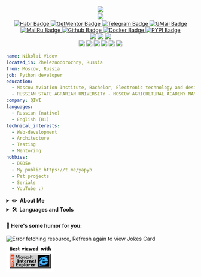 <img src="https://komarev.com/ghpvc/?username=Niccolum&style=flat&color=blue" alt="" align="right"/><br/>
<div id="header" align="center">
  <div><a href="https://github.com/PiyushSuthar/github-readme-quotes"><img src="https://quotes-github-readme.vercel.app/api?type=horizontal&theme=light"/></a></div>
  <div><a href="https://git.io/typing-svg">
    <img src="https://readme-typing-svg.herokuapp.com/?lines=Hello,+World!+👋;&center=true&vCenter=true&size=40&color=3F57D2">
  </a></div>
  
  <div id="badges">
    <a href="https://habr.com/ru/users/Niccolum/">
      <img src="https://img.shields.io/badge/-habr-79a1b6?logo=Habr&style=for-the-badge&logoColor=white" alt="Habr Badge"/>
    </a>
    <a href="https://getmentor.dev/mentor/nikolay-vidov-327">
      <img src="https://img.shields.io/static/v1?label=get&message=mentor&colorA=0e1c35&style=for-the-badge&colorB=ff7946" alt="GetMentor Badge"/>
    </a>
    <a href="https://t.me/Niccolum">
      <img src="https://img.shields.io/badge/-telegram-white?logo=Telegram&style=for-the-badge&logoColor=blue" alt="Telegram Badge"/>
    </a>
    <a href="mailto:lastsal93@gmail.com">
      <img src="https://img.shields.io/badge/-lastsal93-white?style=for-the-badge&logo=Gmail&logoColor=c14438&link=mailto:lastsal93@gmail.com" alt="GMail Badge"/>
    </a>
    <a href="mailto:lastsal@mail.ru">
      <img src="https://img.shields.io/badge/-lastsal-white?style=for-the-badge&logo=maildotru&logoColor=005FF9&link=mailto:lastsal@mail.ru" alt="MailRu Badge"/>
    </a>
    <a href="https://github.com/Niccolum/">
      <img src="https://img.shields.io/badge/-Github-white?logo=Github&style=for-the-badge&logoColor=181717" alt="Github Badge"/>
    </a>
    <a href="https://hub.docker.com/u/niccolum">
      <img src="https://img.shields.io/badge/-Docker-white?logo=Docker&style=for-the-badge&logoColor=1372b3" alt="Docker Badge"/>
    </a>
    <a href="https://pypi.org/user/Niccolum/">
      <img src="https://img.shields.io/badge/-PyPI-ffffff?logo=PyPI&style=for-the-badge" alt="PYPI Badge"/>
    </a>
  </div>
  <div id="dnd-badges">
    <a href="#"><img src="https://img.shields.io/badge/race-human-lightgrey?style=for-the-badge" /></a>
    <a href="#"><img src="https://img.shields.io/badge/class-developer-lightgrey?style=for-the-badge" /></a>
    <a href="#"><img src="https://img.shields.io/badge/level-30-lightgrey?style=for-the-badge" /></a>
  </div>
  <div id="dnd-character-badges">
    <a href="#"><img src="https://img.shields.io/badge/Strength-8-red?style=for-the-badge" /></a>
    <a href="#"><img src="https://img.shields.io/badge/Dexterity-9-red?style=for-the-badge" /></a>
    <a href="#"><img src="https://img.shields.io/badge/Constitution-10-orange?style=for-the-badge" /></a>
    <a href="#"><img src="https://img.shields.io/badge/Intelligence-12-blue?style=for-the-badge" /></a>
    <a href="#"><img src="https://img.shields.io/badge/Wisdom-11-yellow?style=for-the-badge" /></a>
    <a href="#"><img src="https://img.shields.io/badge/Charisma-12-blue?style=for-the-badge" /></a>
  </div>
  
</div>

```yaml
name: Nikolai Vidov
located_in: Zheleznodorozhny, Russia
from: Moscow, Russia
job: Python developer
education:
  - Moscow Aviation Institute, Bachelor, Electronic technology and design  
  - RUSSIAN STATE AGRARIAN UNIVERSITY - MOSCOW AGRICULTURAL ACADEMY NAMED AFTER K. A. TIMIRYAZEV, Bachelor, Enterprise economics and management 
company: QIWI
languages:
  - Russian (native)
  - English (B1)
technical_interests: 
  - Web-development
  - Architecture
  - Testing
  - Mentoring
hobbies: 
  - D&D5e
  - My public https://t.me/yapyb
  - Pet projects
  - Serials
  - YouTube :)
```

<details>
  <summary><b>✏️&nbsp;&nbsp;About&nbsp;Me</b></summary>
  <br/>

  <div id="Resume-container">
    <table>
      <tr>
        <td id="resume-img" align="top"><img src='https://raw.githubusercontent.com/Niccolum/Niccolum/main/assets/Monkey_Kid_Coding.gif'/></td>
        <td id="resume" align="top">
          <p>I am a Python Developer with 5+ years of experience in developing enterprise applications and open-source software.</p>
          <p>- <a href="https://www.newinfosec.ru/">New Security Technologies</a> - I helped with the support and creation of realtime traffic audit applications for private and state corporations, 1,5+ years</p>
          <p>- <a href="https://www.epam-group.ru/">EPAM</a> - I worked with 3 project last 3+ year, where I was analytic, mentor, speaker, tester, devops, team lead and, of course, python developer.</p>
          <p>- <a href="https://qiwi.com/">QIWI</a> - I developed some services for internal use, including services with personal data with strong security by default. I am mentor, analytic, team lead, tester, DevOps, Python and sometimes frontend developer</p>
          <p>I also contribute to a lot of community open-source projects and libraries. Some of them - <a href="https://github.com/elastic/apm-agent-python">Elastic APM</a>, <a href="https://github.com/maximdanilchenko/aiohttp-apispec">aiohttp apispec</a>, <a href="https://github.com/tiangolo/fastapi">FastAPI</a>, <a href="https://github.com/encode/starlette">Starlette</a>, <a href="https://github.com/theskumar/python-dotenv">python-dotenv</a>, etc. I strongly believe that the true value of open-source is not just the code, it's the community around it.</p>
      </td>
    </tr>
  </table>
  <div align="center"><img src="https://github-readme-stats.vercel.app/api?username=Niccolum&show_icons=true&count_private=true" alt="Niccolum"/></div>
</details> 

<details>
  <summary><b>🛠️&nbsp;&nbsp;Languages&nbsp;and&nbsp;Tools</b></summary>
  <br/>
  
  ![Niccolum stats](https://github-readme-stats.vercel.app/api/top-langs?username=Niccolum&layout=compact)
  
  #### 👨‍💻 Programming languages
  
  <a href="#"><img src="https://img.shields.io/badge/python-★★★-edac12?labelColor=white&logo=Python&style=for-the-badge&logoColor=3776AB" alt="Python" /></a>
  <a href="#"><img src="https://img.shields.io/badge/bash-★★★-lightgrey?labelColor=white&logo=GNU Bash&style=for-the-badge&logoColor=black" alt="bash" /></a>
  <a href="#"><img src="https://img.shields.io/badge/javascript-★★☆-lightgrey?labelColor=F7DF1E&logo=JavaScript&style=for-the-badge&logoColor=black" alt="CSS" /></a>
  <a href="#"><img src="https://img.shields.io/badge/typescript-★☆☆-lightgrey?labelColor=3178c6&logo=TypeScript&style=for-the-badge&logoColor=white" alt="JS" /></a>

  #### 🎓 Technologies

  <a href="#"><img src="https://img.shields.io/badge/JWT-★★★-edac12?labelColor=white&logo=jsonwebtokens&style=for-the-badge&logoColor=black" alt="jsonwebtokens" /></a>
  <a href="#"><img src="https://img.shields.io/badge/OWASP-★★★-lightgrey?labelColor=white&logo=owasp&style=for-the-badge&logoColor=black" alt="owasp" /></a>
  <a href="#"><img src="https://img.shields.io/badge/SemVer-★★★-edac12?labelColor=white&logo=semver&style=for-the-badge&logoColor=3F4551" alt="semver" /></a>
  <a href="#"><img src="https://img.shields.io/badge/Read&nbsp;the&nbsp;Docs-★★★-edac12?labelColor=white&logo=readthedocs&style=for-the-badge&logoColor=8CA1AF" alt="readthedocs" /></a>
  
  <a href="#"><img src="https://img.shields.io/badge/Markdown-★★★-edac12?labelColor=white&logo=markdown&style=for-the-badge&logoColor=black" alt="markdown" /></a>
  <a href="#"><img src="https://img.shields.io/badge/Sphinx-★★★-lightgrey?labelColor=white&logo=sphinx&style=for-the-badge&logoColor=black" alt="sphinx" /></a>
  <a href="#"><img src="https://img.shields.io/badge/html5-★☆☆-lightgrey?labelColor=white&logo=HTML5&style=for-the-badge&logoColor=e54c21" alt="HTML" /></a>
  <a href="#"><img src="https://img.shields.io/badge/css3-★☆☆-lightgrey?labelColor=white&logo=CSS3&style=for-the-badge&logoColor=0d73b7" alt="CSS" /></a>
  <a href="#"><img src="https://img.shields.io/badge/Jinja-★★★-lightgrey?labelColor=white&logo=Jinja&style=for-the-badge&logoColor=black" alt="Jinja"/> </a>
  <a href="#"><img src="https://img.shields.io/badge/UML-★★★-lightgrey?labelColor=white&logo=uml&style=for-the-badge&logoColor=FABD14" alt="uml" /></a>
  
  <a href="#"><img src="https://img.shields.io/badge/TOML-★★★-lightgrey?labelColor=white&logo=toml&style=for-the-badge&logoColor=9C4121" alt="toml" /></a>
  <a href="#"><img src="https://img.shields.io/badge/YAML-★★★-edac12?labelColor=white&logo=yaml&style=for-the-badge&logoColor=CB171E" alt="yaml" /></a>
  
  #### 🧰 Frameworks and libraries
  
  <a href="#"><img src="https://img.shields.io/badge/flask-★★★-edac12?labelColor=white&logo=Flask&style=for-the-badge&logoColor=black" alt="flask" /></a>
  <a href="#"><img src="https://img.shields.io/badge/Django-★★★-edac12?labelColor=white&logo=Django&style=for-the-badge&logoColor=092E20" alt="django" /></a>
  <a href="#"><img src="https://img.shields.io/badge/aiohttp-★★★-edac12?labelColor=white&logo=AIOHTTP&style=for-the-badge&logoColor=285bb5" alt="aiohttp" /></a>
  <a href="#"><img src="https://img.shields.io/badge/FastAPI-★★★-edac12?labelColor=white&logo=FastAPI&style=for-the-badge&logoColor=009688" alt="fastapi" /></a>
  <a href="#"><img src="https://img.shields.io/badge/Sanic-★★★-lightgrey?labelColor=white&logo=sanic&style=for-the-badge&logoColor=FF0D68" alt="sanic" /></a>
  <a href="#"><img src="https://img.shields.io/badge/Vue-★☆☆-lightgrey?labelColor=white&logo=Vue.js&style=for-the-badge&logoColor=3fb984" alt="Vue" /></a>
  <a href="#"><img src="https://img.shields.io/badge/Apache&nbsp;Thrift-★★☆-lightgrey?labelColor=white&logo=apache&style=for-the-badge&logoColor=D22128" alt="thrift" /></a>
  
  <a href="#"><img src="https://img.shields.io/badge/Gunicorn-★★★-edac12?labelColor=white&logo=Gunicorn&style=for-the-badge&logoColor=499848" alt="Gunicorn" /></a>
  <a href="#"><img src="https://img.shields.io/badge/SQLAlchemy-★★★-edac12?labelColor=white&logo=Python&style=for-the-badge&logoColor=3776AB" alt="sqlalchemy" /></a>
  <a href="#"><img src="https://img.shields.io/badge/Celery-★★★-edac12?labelColor=white&logo=Celery&style=for-the-badge&logoColor=6b993f" alt="Celery"/> </a>
  
  <a href="#"><img src="https://img.shields.io/badge/Pandas-★★★-edac12?labelColor=white&logo=pandas&style=for-the-badge&logoColor=150458" alt="pandas" /></a>
  <a href="#"><img src="https://img.shields.io/badge/NumPy-★★☆-lightgrey?labelColor=white&logo=numpy&style=for-the-badge&logoColor=013243" alt="numpy" /></a>
  
  <a href="#"><img src="https://img.shields.io/badge/pytest-★★★-edac12?labelColor=white&logo=Pytest&style=for-the-badge&logoColor=blue" alt="pytest" /></a>
  <a href="#"><img src="https://img.shields.io/badge/Selenium-★★★-lightgrey?labelColor=white&logo=Selenium&style=for-the-badge&logoColor=00b500" alt="selenium"/> </a>
  <a href="#"><img src="https://img.shields.io/badge/Cookiecutter-★★★-lightgrey?labelColor=white&logo=Cookiecutter&style=for-the-badge&logoColor=d5ac00" alt="Cookiecutter"/> </a>
  <a href="#"><img src="https://img.shields.io/badge/pre&#8722;commit-★★★-edac12?labelColor=white&logo=pre-commit&style=for-the-badge&logoColor=fab040" alt="pre-commit" /></a>
  <a href="#"><img src="https://img.shields.io/badge/Ruff-★★★-edac12?labelColor=white&logo=ruff&style=for-the-badge&logoColor=FCC21B" alt="ruff" /></a>
  
  #### 🗄️ Databases and cloud hosting
  
  <a href="#"><img src="https://img.shields.io/badge/MongoDB-★★☆-lightgrey?labelColor=white&logo=MongoDB&style=for-the-badge&logoColor=148831" alt="mongodb" /></a>
  <a href="#"><img src="https://img.shields.io/badge/PostgreSQL-★★★-edac12?labelColor=white&logo=PostgreSQL&style=for-the-badge&logoColor=336791" alt="postgresql" /></a>
  <a href="#"><img src="https://img.shields.io/badge/Redis-★★★-lightgrey?labelColor=white&logo=Redis&style=for-the-badge&logoColor=d9281a" alt="redis"/></a>
  <a href="#"><img src="https://img.shields.io/badge/SQLite-★★★-edac12?labelColor=white&logo=SQLite&style=for-the-badge&logoColor=0681cd" alt="sqlite" /></a>

  <a href="#"><img src="https://img.shields.io/badge/Google&nbsp;cloud-★☆☆-lightgrey?labelColor=white&logo=Google Cloud&style=for-the-badge&logoColor=0886c0" alt="gcp"/></a>
  <a href="#"><img src="https://img.shields.io/badge/Amazon&nbsp;S3-★★☆-lightgrey?labelColor=569A31&logo=Amazon S3&style=for-the-badge&logoColor=white" alt="s3"/></a>
  <a href="#"><img src="https://img.shields.io/badge/Amazon&nbsp;Redshift-★☆☆-lightgrey?labelColor=white&logo=amazonredshift&style=for-the-badge&logoColor=eb653c" alt="amazonredshift"/></a>
  
  #### 💻 OS
  
  <a href="#"><img src="https://img.shields.io/badge/Windows-★★★-edac12?labelColor=white&logo=microsoft&style=for-the-badge&logoColor=0178d6" alt="microsoft"/></a>
  <a href="#"><img src="https://img.shields.io/badge/Linux-★★★-lightgrey?labelColor=white&logo=Linux&style=for-the-badge&logoColor=black" alt="linux"/></a>
  <a href="#"><img src="https://img.shields.io/badge/Debian-★★★-edac12?labelColor=white&logo=Debian&style=for-the-badge&logoColor=a9002c" alt="debian"/></a>
  <a href="#"><img src="https://img.shields.io/badge/Ubuntu-★★★-edac12?labelColor=white&logo=Ubuntu&style=for-the-badge&logoColor=E95420" alt="ubuntu"/></a>
  <a href="#"><img src="https://img.shields.io/badge/MacOS-★★★-edac12?labelColor=white&logo=MacOS&style=for-the-badge&logoColor=black" alt="macos"/></a>
  <a href="#"><img src="https://img.shields.io/badge/RaspberryPI-★★★-lightgrey?labelColor=white&logo=raspberrypi&style=for-the-badge&logoColor=A22846" alt="raspberrypi"/></a>
  
  #### ⏳ Git and DevOps tools
  
  <a href="#"><img src="https://img.shields.io/badge/Gerrit-★★☆-lightgrey?labelColor=white&logo=Gerrit&style=for-the-badge&logoColor=000081" alt="gerrit"/></a>
  <a href="#"><img src="https://img.shields.io/badge/Git-★★★-lightgrey?labelColor=white&logo=Git&style=for-the-badge&logoColor=F05032" alt="git"/></a>
  <a href="#"><img src="https://img.shields.io/badge/Github-★★★-edac12?labelColor=white&logo=Github&style=for-the-badge&logoColor=181717" alt="github"/></a>
  <a href="#"><img src="https://img.shields.io/badge/GitLab-★★☆-lightgrey?labelColor=white&logo=GitLab&style=for-the-badge&logoColor=white" alt="gitlab"/></a>
  <a href="#"><img src="https://img.shields.io/badge/Bitbucket-★★★-lightgrey?labelColor=white&logo=Bitbucket&style=for-the-badge&logoColor=0654d9" alt="Bitbucket"/></a>
  
  <a href="#"><img src="https://img.shields.io/badge/Github&nbsp;Actions-★★★-lightgrey?labelColor=white&logo=GitHub Actions&style=for-the-badge&logoColor=2088FF" alt="GitHub Actions"/></a>
  <a href="#"><img src="https://img.shields.io/badge/Jenkins-★★☆-lightgrey?labelColor=white&logo=Jenkins&style=for-the-badge&logoColor=black" alt="jenkins"/></a>
  <a href="#"><img src="https://img.shields.io/badge/TeamCity-★★☆-lightgrey?labelColor=white&logo=TeamCity&style=for-the-badge&logoColor=black" alt="teamcity"/></a>

  <a href="#"><img src="https://img.shields.io/badge/Consul-★☆☆-lightgrey?labelColor=white&logo=consul&style=for-the-badge&logoColor=F24C53" alt="consul"/></a>
  <a href="#"><img src="https://img.shields.io/badge/Kubernetes-★☆☆-lightgrey?labelColor=white&logo=Kubernetes&style=for-the-badge&logoColor=2f6ee6" alt="kubernetes"/></a>
  <a href="#"><img src="https://img.shields.io/badge/Grafana-★★☆-lightgrey?labelColor=white&logo=grafana&style=for-the-badge&logoColor=F46800" alt="grafana"/></a>
  <a href="#"><img src="https://img.shields.io/badge/Prometheus-★★☆-lightgrey?labelColor=white&logo=prometheus&style=for-the-badge&logoColor=E6522C" alt="prometheus"/></a>
  <a href="#"><img src="https://img.shields.io/badge/Lens-★★☆-lightgrey?labelColor=white&logo=lens&style=for-the-badge&logoColor=3D90CE" alt="lens"/></a>
  <a href="#"><img src="https://img.shields.io/badge/Let's&nbsp;encrypt-★☆☆-lightgrey?labelColor=white&logo=letsencrypt&style=for-the-badge&logoColor=003A70" alt="letsencrypt"/></a>
  <a href="#"><img src="https://img.shields.io/badge/Nginx-★☆☆-lightgrey?labelColor=white&logo=nginx&style=for-the-badge&logoColor=009639" alt="nginx"/></a>
  <a href="#"><img src="https://img.shields.io/badge/Traefik-★☆☆-lightgrey?labelColor=white&logo=traefikproxy&style=for-the-badge&logoColor=24A1C1" alt="traefikproxy"/></a>
  <a href="#"><img src="https://img.shields.io/badge/Sentry-★☆☆-lightgrey?labelColor=white&logo=sentry&style=for-the-badge&logoColor=362D59" alt="sentry"/></a>
  
  #### 📞 Communication
  
  <a href="#"><img src="https://img.shields.io/badge/Zoom-★★★-lightgrey?labelColor=white&logo=Zoom&style=for-the-badge&logoColor=2D8CFF" alt="zoom"/></a>
  <a href="#"><img src="https://img.shields.io/badge/Microsoft Teams-★★★-lightgrey?labelColor=white&logo=Microsoft Teams&style=for-the-badge&logoColor=6264A7" alt="microsoftteams"/></a>
  <a href="#"><img src="https://img.shields.io/badge/Confluence-★★★-edac12?labelColor=white&logo=Confluence&style=for-the-badge&logoColor=0654d9" alt="confluence"/></a>
  <a href="#"><img src="https://img.shields.io/badge/Jira-★★★-lightgrey?labelColor=white&logo=Jira&style=for-the-badge&logoColor=0654d9" alt="jira"/></a>
  <a href="#"><img src="https://img.shields.io/badge/Miro-★★★-lightgrey?labelColor=white&logo=miro&style=for-the-badge&logoColor=050038" alt="miro" /></a>
  <a href="#"><img src="https://img.shields.io/badge/Notion-★★★-edac12?labelColor=white&logo=notion&style=for-the-badge&logoColor=black" alt="notion" /></a>
  
  #### ℹ️ Software and tools
  
  <a href="#"><img src="https://img.shields.io/badge/Poetry-★★★-edac12?labelColor=white&logo=Poetry&style=for-the-badge&logoColor=60A5FA" alt="poetry"/></a>
  <a href="#"><img src="https://img.shields.io/badge/NPM-★★☆-lightgrey?labelColor=white&logo=npm&style=for-the-badge&logoColor=CB3837" alt="npm"/></a>
  <a href="#"><img src="https://img.shields.io/badge/Docker-★★★-edac12?labelColor=white&logo=Docker&style=for-the-badge&logoColor=029ded" alt="docker"/></a>
  <a href="#"><img src="https://img.shields.io/badge/Elasticsearch-★☆☆-lightgrey?labelColor=white&logo=Elasticsearch&style=for-the-badge&logoColor=black" alt="elasticsearch"/></a>
  <a href="#"><img src="https://img.shields.io/badge/Kibana-★☆☆-lightgrey?labelColor=white&logo=Kibana&style=for-the-badge&logoColor=005571" alt="kibana"/></a>
  <a href="#"><img src="https://img.shields.io/badge/Apache&nbsp;Spark-★☆☆-lightgrey?labelColor=white&logo=apachespark&style=for-the-badge&logoColor=E25A1C" alt="apachespark" /></a>
  <a href="#"><img src="https://img.shields.io/badge/RabbitMQ-★★☆-lightgrey?labelColor=white&logo=rabbitmq&style=for-the-badge&logoColor=FF6600" alt="rabbitmq" /></a>

  <a href="#"><img src="https://img.shields.io/badge/Swagger-★★★-edac12?labelColor=85EA2D&logo=Swagger&style=for-the-badge&logoColor=011f48" alt="Swagger"/></a>
  <a href="#"><img src="https://img.shields.io/badge/Diagrams.net-★★★-lightgrey?labelColor=white&logo=diagramsdotnet&style=for-the-badge&logoColor=F08705" alt="diagramsdotnet" /></a>
  <a href="#"><img src="https://img.shields.io/badge/Postman-★★★-edac12?labelColor=white&logo=postman&style=for-the-badge&logoColor=FF6C37" alt="postman" /></a>
  
  <a href="#"><img src="https://img.shields.io/badge/VSCode-★★★-edac12?labelColor=white&logo=Visual Studio Code&style=for-the-badge&logoColor=23acf2" alt="VSCode"/></a>
  <a href="#"><img src="https://img.shields.io/badge/PyCharm-★★★-lightgrey?labelColor=white&logo=PyCharm&style=for-the-badge&logoColor=black" alt="PyCharm"/></a>
  <a href="#"><img src="https://img.shields.io/badge/Sublime&nbsp;Text-★★★-edac12?labelColor=white&logo=sublimetext&style=for-the-badge&logoColor=FF9800" alt="sublimetext"/></a>
</details> 

#### 💬 Here's some humor for you:

<img src="https://readme-jokes.vercel.app/api" alt="Error fetching resource, Refresh again to view Jokes Card" />
<img src="https://raw.githubusercontent.com/Niccolum/Niccolum/main/assets/ie.jpg" alt="Best viewed with Microsoft Internet Explorer" width="128">
